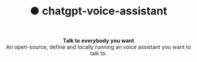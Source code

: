 
<h1 align="center">● chatgpt-voice-assistant</h1>

<p align="center">
    <br>
    <br>
    <b>Talk to everybody you want</b><br>
    An open-source, define and locally running an voice assistant you want to talk to.<br>
</p>
